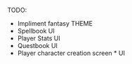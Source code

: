 TODO:
* Impliment fantasy THEME
* Spellbook UI
* Player Stats UI
* Questbook UI
* Player character creation screen * UI
